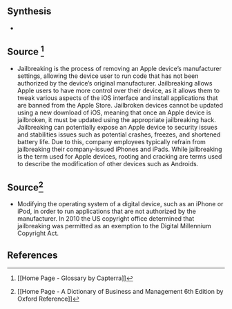 ## Synthesis
- 
## Source [^1]
- Jailbreaking is the process of removing an Apple device’s manufacturer settings, allowing the device user to run code that has not been authorized by the device’s original manufacturer. Jailbreaking allows Apple users to have more control over their device, as it allows them to tweak various aspects of the iOS interface and install applications that are banned from the Apple Store. Jailbroken devices cannot be updated using a new download of iOS, meaning that once an Apple device is jailbroken, it must be updated using the appropriate jailbreaking hack. Jailbreaking can potentially expose an Apple device to security issues and stabilities issues such as potential crashes, freezes, and shortened battery life. Due to this, company employees typically refrain from jailbreaking their company-issued iPhones and iPads. While jailbreaking is the term used for Apple devices, rooting and cracking are terms used to describe the modification of other devices such as Androids.
## Source[^2]
- Modifying the operating system of a digital device, such as an iPhone or iPod, in order to run applications that are not authorized by the manufacturer. In 2010 the US copyright office determined that jailbreaking was permitted as an exemption to the Digital Millennium Copyright Act.
## References

[^1]: [[Home Page - Glossary by Capterra]]
[^2]: [[Home Page - A Dictionary of Business and Management 6th Edition by Oxford Reference]]